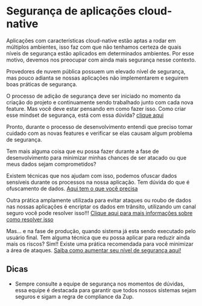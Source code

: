# Segurança de aplicações cloud-native


Aplicações com características cloud-native estão aptas a rodar em múltiplos ambientes, isso faz com que não tenhamos certeza de quais níveis de segurança estão aplicados em determinados ambientes. Por esse motivo, devemos nos preocupar com ainda mais segurança nesse contexto.

Provedores de nuvem pública possuem um elevado nível de segurança, mas pouco adianta se nossas aplicações não implementarem e seguirem boas práticas de segurança.

O processo de adição de segurança deve ser iniciado no momento da criação do projeto e continuamente sendo trabalhado junto com cada nova feature. 
Mas você deve estar pensando em como fazer isso. Como criar esse mindset de segurança, está com essa dúvida? [clique aqui](incorpore_seguranca_design.md)

Pronto, durante o processo de desenvolvimento entendi que preciso tomar cuidado
com as novas features e verificar se elas causam algum problema de segurança.

Tem mais alguma coisa que eu possa fazer durante a fase de desenvolvimento para minimizar
minhas chances de ser atacado ou que meus dados sejam comprometidos?

Existem técnicas que nos ajudam com isso, podemos ofuscar dados sensíveis durante os processos 
na nossa aplicação. Tem dúvida do que é ofuscamento de dados. [Aqui tem o que você precisa](ofuscamento.md)  

Outra prática amplamente utilizada para evitar ataques ou roubo de dados nas nossas aplicações
é encriptar os dados em trânsito, utilizando um canal seguro você pode resolver isso!!!
[Clique aqui para mais informações sobre como resolver isso](encriptacao.md) 
 
Mas... e na fase de produção, quando sistema já esta sendo executado pelo usuário
final. 
Tem alguma técnica que eu possa aplicar para reduzir ainda mais os riscos? Sim!!
Existe uma prática recomendada para você minimizar a área de ataques. [Saiba como aumentar
seu nível de segurança aqui!](minimo_privilegios.md)

## Dicas

- Sempre consulte a equipe de segurança nos momentos de dúvidas, essa equipe é destacada
para garantir que todos nossos sistemas sejam seguros e sigam a regra de compliance da Zup.


